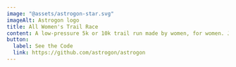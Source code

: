 ```yaml
---
image: "@assets/astrogon-star.svg"
imageAlt: Astrogon logo
title: All Women's Trail Race
content: A low-pressure 5k or 10k trail run made by women, for women. June of 2026.
button:
  label: See the Code
  link: https://github.com/astrogon/astrogon
---
```


